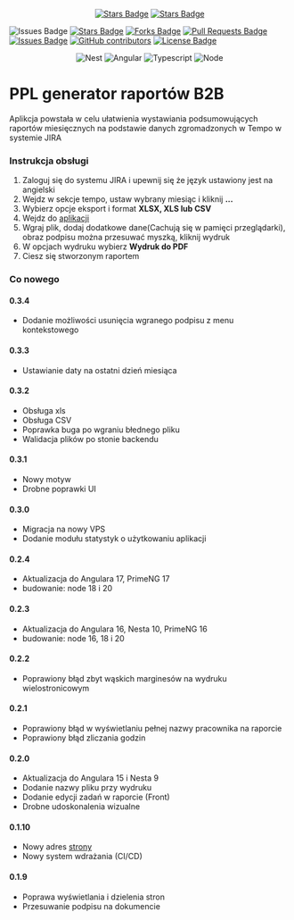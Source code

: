 <p align="center">
  <a href="https://github.com/pantalejmon/ppl-report-generator/actions/workflows/build.yml"><img src="https://github.com/pantalejmon/ppl-report-generator/actions/workflows/build.yml/badge.svg" alt="Stars Badge"/></a>
  <a href="https://github.com/pantalejmon/ppl-report-generator/actions/workflows/deploy.yml"><img src="https://github.com/pantalejmon/ppl-report-generator/actions/workflows/deploy.yml/badge.svg" alt="Stars Badge"/></a>

<span><img src="https://img.shields.io/static/v1?label=PPL syntax&message=passing&color=green" alt="Issues Badge"/></span>
<a href="https://github.com/pantalejmon/ppl-report-generator/stargazers"><img src="https://img.shields.io/github/stars/pantalejmon/ppl-report-generator" alt="Stars Badge"/></a>
<a href="https://github.com/pantalejmon/ppl-report-generator/network/members"><img src="https://img.shields.io/github/forks/pantalejmon/ppl-report-generator" alt="Forks Badge"/></a>
<a href="https://github.com/pantalejmon/ppl-report-generator/pulls"><img src="https://img.shields.io/github/issues-pr/pantalejmon/ppl-report-generator" alt="Pull Requests Badge"/></a>
<a href="https://github.com/pantalejmon/ppl-report-generator/issues"><img src="https://img.shields.io/github/issues/pantalejmon/ppl-report-generator" alt="Issues Badge"/></a>
<a href="https://github.com/pantalejmon/ppl-report-generator/graphs/contributors"><img alt="GitHub contributors" src="https://img.shields.io/github/contributors/pantalejmon/ppl-report-generator?color=2b9348"></a>
<a href="https://github.com/pantalejmon/ppl-report-generator/blob/master/LICENSE"><img src="https://img.shields.io/github/license/pantalejmon/ppl-report-generator?color=2b9348" alt="License Badge"/></a>

</p>

<p align="center">
  <img src="https://img.shields.io/badge/nestjs-%23E0234E.svg?style=for-the-badge&logo=nestjs&logoColor=white" alt="Nest"/>
  <img src="https://img.shields.io/badge/angular-%23DD0031.svg?style=for-the-badge&logo=angular&logoColor=white" alt="Angular"/>
  <img src="https://img.shields.io/badge/TypeScript-007ACC?style=for-the-badge&logo=typescript&logoColor=white" alt="Typescript"/>
  <img src="https://img.shields.io/badge/Node.js-43853D?style=for-the-badge&logo=node.js&logoColor=white" alt="Node"/>
</p>


# PPL generator raportów B2B

Aplikcja powstała w celu ułatwienia wystawiania podsumowujących raportów miesięcznych na podstawie danych zgromadzonych w Tempo w systemie JIRA

### Instrukcja obsługi

1. Zaloguj się do systemu JIRA i upewnij się że język ustawiony jest na angielski
2. Wejdz w sekcje tempo, ustaw wybrany miesiąc i kliknij **...**
3. Wybierz opcje eksport i format **XLSX, XLS lub CSV**
4. Wejdz do [aplikacji](https://janjakubik.pl)
5. Wgraj plik, dodaj dodatkowe dane(Cachują się w pamięci przeglądarki), obraz podpisu można przesuwać myszką, kliknij
   wydruk
6. W opcjach wydruku wybierz **Wydruk do PDF**
7. Ciesz się stworzonym raportem

### Co nowego

#### 0.3.4

- Dodanie możliwości usunięcia wgranego podpisu z menu kontekstowego

#### 0.3.3

- Ustawianie daty na ostatni dzień miesiąca

#### 0.3.2

- Obsługa xls
- Obsługa CSV
- Poprawka buga po wgraniu błednego pliku
- Walidacja plików po stonie backendu

#### 0.3.1

- Nowy motyw
- Drobne poprawki UI

#### 0.3.0

- Migracja na nowy VPS
- Dodanie modułu statystyk o użytkowaniu aplikacji

#### 0.2.4

- Aktualizacja do Angulara 17, PrimeNG 17
- budowanie: node 18 i 20

#### 0.2.3

- Aktualizacja do Angulara 16, Nesta 10, PrimeNG 16
- budowanie: node 16, 18 i 20

#### 0.2.2

- Poprawiony błąd zbyt wąskich marginesów na wydruku wielostronicowym

#### 0.2.1

- Poprawiony błąd w wyświetlaniu pełnej nazwy pracownika na raporcie
- Poprawiony błąd zliczania godzin

#### 0.2.0

- Aktualizacja do Angulara 15 i Nesta 9
- Dodanie nazwy pliku przy wydruku
- Dodanie edycji zadań w raporcie (Front)
- Drobne udoskonalenia wizualne

#### 0.1.10

- Nowy adres [strony](https://janjakubik.pl)
- Nowy system wdrażania (CI/CD)

#### 0.1.9

- Poprawa wyświetlania i dzielenia stron
- Przesuwanie podpisu na dokumencie
